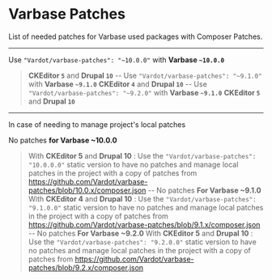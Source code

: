 # Varbase Patches

List of needed patches for Varbase used packages with Composer Patches.

---

Use `"Vardot/varbase-patches": "~10.0.0"` with **Varbase `~10.0.0`** 
> **CKEditor `5`** and **Drupal `10`**
--
Use `"Vardot/varbase-patches": "~9.1.0"` with **Varbase `~9.1.0`**
> **CKEditor `4`**  and **Drupal `10`**
--
Use `"Vardot/varbase-patches": "~9.2.0"` with **Varbase `~9.1.0`**
> **CKEditor `5`** and **Drupal `10`**

---

In case of needing to manage project's local patches


No patches **for Varbase ~10.0.0**
> With **CKEditor 5** and **Drupal 10** :
> Use the `"Vardot/varbase-patches": "10.0.0.0"` static version to have no patches and manage local patches in the project with a copy of patches from https://github.com/Vardot/varbase-patches/blob/10.0.x/composer.json
--
No patches **For Varbase ~9.1.0**
> With **CKEditor 4** and **Drupal 10** :
> Use the `"Vardot/varbase-patches": "9.1.0.0"` static version to have no patches and manage local patches in the project with a copy of patches from https://github.com/Vardot/varbase-patches/blob/9.1.x/composer.json
--
No patches **For Varbase ~9.2.0**
> With **CKEditor 5** and **Drupal 10** :
> Use the `"Vardot/varbase-patches": "9.2.0.0"` static version to have no patches and manage local patches in the project with a copy of patches from https://github.com/Vardot/varbase-patches/blob/9.2.x/composer.json